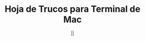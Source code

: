 <p align="center">
</p>

<h1 align="center">Hoja de Trucos para Terminal de Mac</h1>

<div align="center">
  <a href="https://https://developer.apple.com/library/archive/documentation/OpenSource/Conceptual/ShellScripting/CommandLInePrimer/CommandLine.html#//apple_ref/doc/uid/TP40004268-CH271-SW9/"</a> ||
</div>

<!-- <p align='center' style="margin-top: 20px;">
<a href="https://developer.apple.com/library/archive/documentation/OpenSource/Conceptual/ShellScripting/CommandLInePrimer/CommandLine.html#//apple_ref/doc/uid/TP40004268-CH271-SW9">Mac Terminal Cheatsheet</a>
</p> -->

<!-- Este hoja de trucos para  Mac Terminal pretende se una referencia básica para desarrolladores junior que hablan Español, con el objetivo de bajar las barreras de entrada en la industria.

